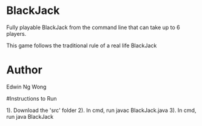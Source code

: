 # BlackJack
Fully playable BlackJack from the command line that can take up to 6 players. 

This game follows the traditional rule of a real life BlackJack

# Author

Edwin Ng Wong

#Instructions to Run

1). Download the 'src' folder
2). In cmd, run javac BlackJack.java
3). In cmd, run java BlackJack
